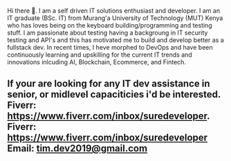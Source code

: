 Hi there 👋. I am a self driven IT solutions enthusiast and developer. I am an IT graduate (BSc. IT) from Murang'a University of Technology (MUT) Kenya who has loves being on the keyboard building/programming and testing stuff. I am passionate about testing having a backgroung in IT security testing and API's and this has motivated me to build and develop better as a fullstack dev. In recent times, I heve morphed to DevOps and have been continuously learning and upskilling for the current IT trends and innovations inlcuding AI, Blockchain, Ecommerce, and Fintech. 

If your are looking for any IT dev assistance in senior, or midlevel capaciticies i'd be interested. 
Fiverr: https://www.fiverr.com/inbox/suredeveloper. 
Fiverr: https://www.fiverr.com/inbox/suredeveloper
Email: tim.dev2019@gmail.com
--
